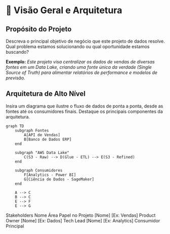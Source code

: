 # 📖 Visão Geral e Arquitetura

## Propósito do Projeto

Descreva o principal objetivo de negócio que este projeto de dados resolve. Qual problema estamos solucionando ou qual oportunidade estamos buscando?

**Exemplo:** *Este projeto visa centralizar os dados de vendas de diversas fontes em um Data Lake, criando uma fonte única da verdade (Single Source of Truth) para alimentar relatórios de performance e modelos de previsão.*

## Arquitetura de Alto Nível

Insira um diagrama que ilustre o fluxo de dados de ponta a ponta, desde as fontes até os consumidores finais. Destaque os principais componentes da arquitetura.

```mermaid
graph TD
    subgraph Fontes
        A[API de Vendas]
        B[Banco de Dados ERP]
    end

    subgraph "AWS Data Lake"
        C(S3 - Raw) --> D(Glue - ETL) --> E(S3 - Refined)
    end
    
    subgraph Consumidores
        F[Analytics - Power BI]
        G[Ciência de Dados - SageMaker]
    end

    A --> C
    B --> C
    E --> F
    E --> G
```

Stakeholders
Nome	Área	Papel no Projeto
[Nome]	[Ex: Vendas]	Product Owner
[Nome]	[Ex: Dados]	Tech Lead
[Nome]	[Ex: Analytics]	Consumidor Principal